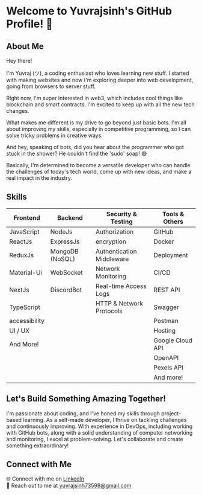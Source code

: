 # Welcome to Yuvrajsinh's GitHub Profile! 👋

## About Me

Hey there!

I'm Yuvraj (ツ), a coding enthusiast who loves learning new stuff. I started with making websites and now I'm exploring deeper into web development, going from browsers to server stuff.

Right now, I'm super interested in web3, which includes cool things like blockchain and smart contracts. I'm excited to keep up with all the new tech changes.

What makes me different is my drive to go beyond just basic bots. I'm all about improving my skills, especially in competitive programming, so I can solve tricky problems in creative ways.

And hey, speaking of bots, did you hear about the programmer who got stuck in the shower? He couldn't find the 'sudo' soap! 😄

Basically, I'm determined to become a versatile developer who can handle the challenges of today's tech world, come up with new ideas, and make a real impact in the industry.

## Skills

| Frontend     | Backend         | Security & Testing          | Tools & Others        |
|--------------|-----------------|-----------------------------|-----------------------|
| JavaScript   | NodeJs          | Authorization               | GitHub                |
| ReactJs      | ExpressJs       | encryption                  | Docker                |
| ReduxJs      | MongoDB (NoSQL) | Authentication Middleware   | Deployment            |
| Material-Ui  | WebSocket       | Network Monitoring          | CI/CD                 |
| NextJs       | DiscordBot      | Real-time Access Logs       | REST API              |
| TypeScript   |                 | HTTP & Network Protocols    | Swagger               |
| accessibility|                 |                             | Postman               |
| UI / UX      |                 |                             | Hosting               |
| And More!    |                 |                             | Google Cloud API      |
|              |                 |                             | OpenAPI               |
|              |                 |                             | Pexels API            |
|              |                 |                             | And more!             |




## Let's Build Something Amazing Together!

I'm passionate about coding, and I've honed my skills through project-based learning. As a self-made developer, I thrive on tackling challenges and continuously improving. With experience in DevOps, including working with GitHub bots, along with a solid understanding of computer networking and monitoring, I excel at problem-solving. Let's collaborate and create something extraordinary!

## Connect with Me

🌐 Connect with me on [LinkedIn](https://www.linkedin.com/in/yuvrajsinh-jadav-2041a822b/)  
📧 Reach out to me at [yuvrajsinh73598@gmail.com](mailto:yuvrajsinh73598@gmail.com)


